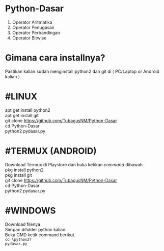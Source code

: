 # Python-Dasar
1. Operator Aritmatika
2. Operator Penugasan
3. Operator Perbandingan
4. Operator Bitwise

# Gimana cara installnya?
Pastikan kalian sudah menginstall python2 dan git di ( PC/Laptop or Android kalian )

# #LINUX
apt get install python2
<br>apt get install git
<br>git clone https://github.com/TubagusNM/Python-Dasar
<br>cd Python-Dasar
<br>python2 pydasar.py

# #TERMUX (ANDROID)
Download Termux di Playstore dan buka ketikan <i>command</i> dibawah.
<br>pkg install python2
<br>pkg install git
<br>git clone https://github.com/TubagusNM/Python-Dasar
<br>cd Python-Dasar
<br>python2 pydasar.py

# #WINDOWS
Download filenya
<br>Simpan difolder python kalian
<br>Buka CMD ketik command berikut.
<code><br>cd \python27
<br>pydasar.py
